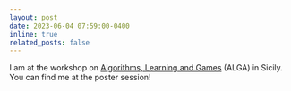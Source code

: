 ```yaml
---
layout: post
date: 2023-06-04 07:59:00-0400
inline: true
related_posts: false
---
```


I am at the workshop on <a href="https://sites.google.com/view/workshop-alga/home">Algorithms, Learning and Games</a> (ALGA) in Sicily. You can find me at the poster session!
